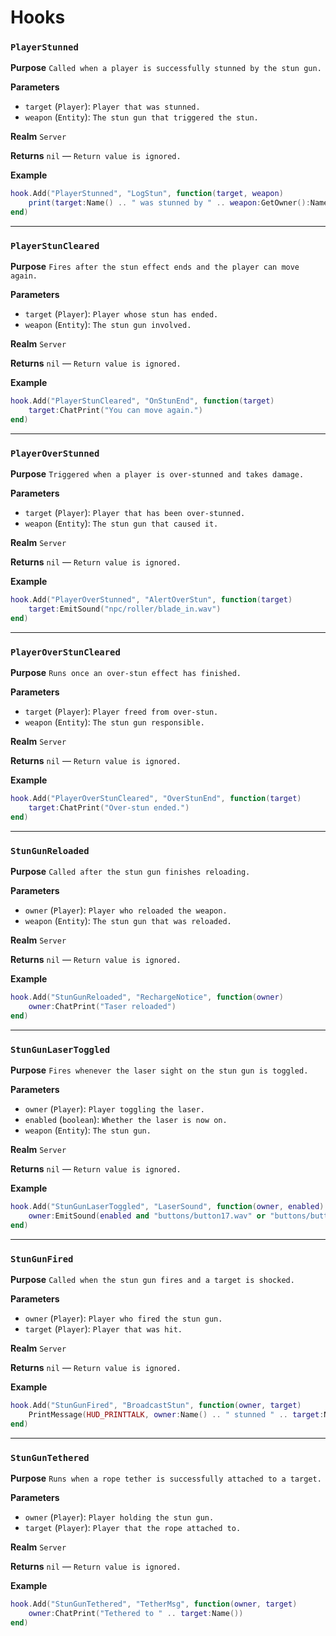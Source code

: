 # Hooks

### `PlayerStunned`

**Purpose**
`Called when a player is successfully stunned by the stun gun.`

**Parameters**

* `target` (`Player`): `Player that was stunned.`
* `weapon` (`Entity`): `The stun gun that triggered the stun.`

**Realm**
`Server`

**Returns**
`nil` — `Return value is ignored.`

**Example**

```lua
hook.Add("PlayerStunned", "LogStun", function(target, weapon)
    print(target:Name() .. " was stunned by " .. weapon:GetOwner():Name())
end)
```

---

### `PlayerStunCleared`

**Purpose**
`Fires after the stun effect ends and the player can move again.`

**Parameters**

* `target` (`Player`): `Player whose stun has ended.`
* `weapon` (`Entity`): `The stun gun involved.`

**Realm**
`Server`

**Returns**
`nil` — `Return value is ignored.`

**Example**

```lua
hook.Add("PlayerStunCleared", "OnStunEnd", function(target)
    target:ChatPrint("You can move again.")
end)
```

---

### `PlayerOverStunned`

**Purpose**
`Triggered when a player is over-stunned and takes damage.`

**Parameters**

* `target` (`Player`): `Player that has been over-stunned.`
* `weapon` (`Entity`): `The stun gun that caused it.`

**Realm**
`Server`

**Returns**
`nil` — `Return value is ignored.`

**Example**

```lua
hook.Add("PlayerOverStunned", "AlertOverStun", function(target)
    target:EmitSound("npc/roller/blade_in.wav")
end)
```

---

### `PlayerOverStunCleared`

**Purpose**
`Runs once an over-stun effect has finished.`

**Parameters**

* `target` (`Player`): `Player freed from over-stun.`
* `weapon` (`Entity`): `The stun gun responsible.`

**Realm**
`Server`

**Returns**
`nil` — `Return value is ignored.`

**Example**

```lua
hook.Add("PlayerOverStunCleared", "OverStunEnd", function(target)
    target:ChatPrint("Over-stun ended.")
end)
```

---

### `StunGunReloaded`

**Purpose**
`Called after the stun gun finishes reloading.`

**Parameters**

* `owner` (`Player`): `Player who reloaded the weapon.`
* `weapon` (`Entity`): `The stun gun that was reloaded.`

**Realm**
`Server`

**Returns**
`nil` — `Return value is ignored.`

**Example**

```lua
hook.Add("StunGunReloaded", "RechargeNotice", function(owner)
    owner:ChatPrint("Taser reloaded")
end)
```

---

### `StunGunLaserToggled`

**Purpose**
`Fires whenever the laser sight on the stun gun is toggled.`

**Parameters**

* `owner` (`Player`): `Player toggling the laser.`
* `enabled` (`boolean`): `Whether the laser is now on.`
* `weapon` (`Entity`): `The stun gun.`

**Realm**
`Server`

**Returns**
`nil` — `Return value is ignored.`

**Example**

```lua
hook.Add("StunGunLaserToggled", "LaserSound", function(owner, enabled)
    owner:EmitSound(enabled and "buttons/button17.wav" or "buttons/button18.wav")
end)
```

---

### `StunGunFired`

**Purpose**
`Called when the stun gun fires and a target is shocked.`

**Parameters**

* `owner` (`Player`): `Player who fired the stun gun.`
* `target` (`Player`): `Player that was hit.`

**Realm**
`Server`

**Returns**
`nil` — `Return value is ignored.`

**Example**

```lua
hook.Add("StunGunFired", "BroadcastStun", function(owner, target)
    PrintMessage(HUD_PRINTTALK, owner:Name() .. " stunned " .. target:Name())
end)
```

---

### `StunGunTethered`

**Purpose**
`Runs when a rope tether is successfully attached to a target.`

**Parameters**

* `owner` (`Player`): `Player holding the stun gun.`
* `target` (`Player`): `Player that the rope attached to.`

**Realm**
`Server`

**Returns**
`nil` — `Return value is ignored.`

**Example**

```lua
hook.Add("StunGunTethered", "TetherMsg", function(owner, target)
    owner:ChatPrint("Tethered to " .. target:Name())
end)
```
